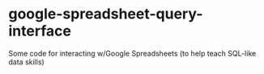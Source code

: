google-spreadsheet-query-interface
==================================

Some code for interacting w/Google Spreadsheets (to help teach SQL-like data skills)

